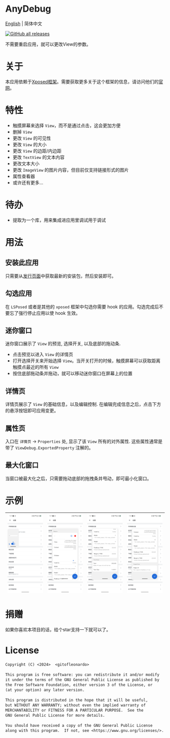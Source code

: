 # AnyDebug

[English](README.md) | 简体中文

[![GitHub all releases](https://img.shields.io/github/downloads/Xposed-Modules-Repo/com.hhvvg.anydebug/total?label=Downloads)](https://github.com/Xposed-Modules-Repo/com.hhvvg.anydebug/releases)

不需要重启应用，就可以更改View的参数。

# 关于

本应用依赖于[Xposed框架](https://github.com/rovo89/Xposed)。需要获取更多关于这个框架的信息，请访问他们的[官网](https://api.xposed.info/)。

# 特性

+ 触摸屏幕来选择 `View`，而不是通过点击，这会更加方便
+ 删掉 `View`
+ 更改 `View` 的可见性
+ 更改 `View` 的大小
+ 更改 `View` 的边距/内边距
+ 更改 `TextView` 的文本内容
+ 更改文本大小
+ 更改 `ImageView` 的图片内容，但目前仅支持链接形式的图片
+ 属性查看器
+ 或许还有更多...

# 待办

+ 提取为一个库，用来集成进应用里调试用于调试

# 用法

## 安装此应用

只需要从[发行页面](https://github.com/gitofleonardo/AnyDebug/releases/latest)中获取最新的安装包，然后安装即可。

## 勾选应用

在 `LSPosed` 或者是其他的 `xposed` 框架中勾选你需要 hook 的应用。勾选完成后不要忘了强行停止应用以使 hook 生效。

## 迷你窗口

迷你窗口展示了 `View` 的预览, 选择开关, 以及底部的拖动条.

+ 点击预览以进入 `View` 的详情页
+ 打开选择开关来开始选择 `View`。当开关打开的时候，触摸屏幕可以获取距离触摸点最近的所有 `View`
+ 按住底部拖动条并拖动，就可以移动迷你窗口在屏幕上的位置

## 详情页

详情页展示了 `View` 的基础信息，以及编辑控制. 在编辑完成信息之后，点击下方的悬浮按钮即可应用变更。

## 属性页

入口在 `详情页` -> `Properties` 处, 显示了该 `View` 所有的对外属性. 这些属性通常是带了 `ViewDebug.ExportedProperty` 注解的。

## 最大化窗口

当窗口被最大化之后，只需要拖动底部的拖拽条并甩动，即可最小化窗口。

# 示例

| ![sample0.png](raw/sample0.png) | ![sample1.png](raw/sample1.png) | ![sample1.png](raw/sample2.png) | ![sample1.png](raw/sample3.png) |
| -- | -- | -- | -- |

# 捐赠

如果你喜欢本项目的话，给个star支持一下就可以了。

# License

```
Copyright (C) <2024>  <gitofleonardo>

This program is free software: you can redistribute it and/or modify
it under the terms of the GNU General Public License as published by
the Free Software Foundation, either version 3 of the License, or
(at your option) any later version.

This program is distributed in the hope that it will be useful,
but WITHOUT ANY WARRANTY; without even the implied warranty of
MERCHANTABILITY or FITNESS FOR A PARTICULAR PURPOSE.  See the
GNU General Public License for more details.

You should have received a copy of the GNU General Public License
along with this program.  If not, see <https://www.gnu.org/licenses/>.
```